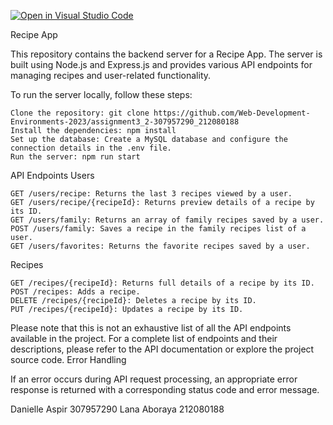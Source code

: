 [![Open in Visual Studio Code](https://classroom.github.com/assets/open-in-vscode-718a45dd9cf7e7f842a935f5ebbe5719a5e09af4491e668f4dbf3b35d5cca122.svg)](https://classroom.github.com/online_ide?assignment_repo_id=11161714&assignment_repo_type=AssignmentRepo)

Recipe App

This repository contains the backend server for a Recipe App. The server is built using Node.js and Express.js and provides various API endpoints for managing recipes and user-related functionality.

To run the server locally, follow these steps:

    Clone the repository: git clone https://github.com/Web-Development-Environments-2023/assignment3_2-307957290_212080188
    Install the dependencies: npm install
    Set up the database: Create a MySQL database and configure the connection details in the .env file.
    Run the server: npm run start

API Endpoints 
Users

    GET /users/recipe: Returns the last 3 recipes viewed by a user.
    GET /users/recipe/{recipeId}: Returns preview details of a recipe by its ID.
    GET /users/family: Returns an array of family recipes saved by a user.
    POST /users/family: Saves a recipe in the family recipes list of a user.
    GET /users/favorites: Returns the favorite recipes saved by a user.

Recipes

    GET /recipes/{recipeId}: Returns full details of a recipe by its ID.
    POST /recipes: Adds a recipe.
    DELETE /recipes/{recipeId}: Deletes a recipe by its ID.
    PUT /recipes/{recipeId}: Updates a recipe by its ID.

Please note that this is not an exhaustive list of all the API endpoints available in the project. For a complete list of endpoints and their descriptions, please refer to the API documentation or explore the project source code.
Error Handling

If an error occurs during API request processing, an appropriate error response is returned with a corresponding status code and error message.

Danielle Aspir 307957290
Lana Aboraya 212080188

